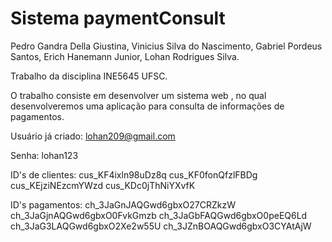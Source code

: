 # Sistema paymentConsult

Pedro Gandra Della Giustina, Vinicius Silva do Nascimento, Gabriel Pordeus Santos, Erich Hanemann Junior, Lohan Rodrigues Silva.

Trabalho da disciplina INE5645 UFSC.

O trabalho consiste em desenvolver um sistema web , no qual desenvolveremos uma aplicação para consulta de informações de pagamentos.

Usuário já criado:
lohan209@gmail.com

Senha:
lohan123

ID's de clientes:
cus_KF4ixln98uDz8q
cus_KF0fonQfzlFBDg
cus_KEjziNEzcmYWzd
cus_KDc0jThNiYXvfK

ID's pagamentos:
ch_3JaGnJAQGwd6gbxO27CRZkzW
ch_3JaGjnAQGwd6gbxO0FvkGmzb
ch_3JaGbFAQGwd6gbxO0peEQ6Ld
ch_3JaG3LAQGwd6gbxO2Xe2w55U
ch_3JZnBOAQGwd6gbxO3CYAtAjW
